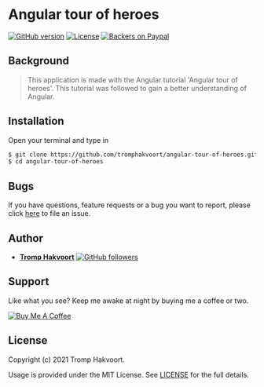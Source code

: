 # Angular tour of heroes

[![GitHub version](https://img.shields.io/badge/version-v1.0.0-blue.svg)](https://github.com/tromphakvoort/angular-tour-of-heroes)
[![License](https://img.shields.io/badge/license-MIT-green)](https://github.com/tromphakvoort/angular-tour-of-heroes/blob/development/LICENSE)
[![Backers on Paypal](https://img.shields.io/badge/backer-Paypal-blue.svg)](https://www.paypal.com/paypalme/tromphakvoort)

## Background

> This application is made with the Angular tutorial 'Angular tour of heroes'. This tutorial was followed to gain a better understanding of Angular.

## Installation

Open your terminal and type in

```sh
$ git clone https://github.com/tromphakvoort/angular-tour-of-heroes.git
$ cd angular-tour-of-heroes
```

## Bugs

If you have questions, feature requests or a bug you want to report, please click [here](https://github.com/tromphakvoort/angular-tour-of-heroes/issues) to file an issue.

## Author

- [**Tromp Hakvoort**](https://www.tromphakvoort.nl/) [![GitHub followers](https://img.shields.io/github/followers/tromphakvoort?label=Follow)](https://github.com/tromphakvoort)

## Support

Like what you see? Keep me awake at night by buying me a coffee or two.

<a href="https://www.buymeacoffee.com/tromphakvoort" target="_blank"><img src="https://www.buymeacoffee.com/assets/img/custom_images/orange_img.png" alt="Buy Me A Coffee" style="height: auto !important;width: auto !important;"></a>

## License

Copyright (c) 2021 Tromp Hakvoort.

Usage is provided under the MIT License. See [LICENSE](https://github.com/tromphakvoort/angular-tour-of-heroes/blob/development/LICENSE) for the full details.
